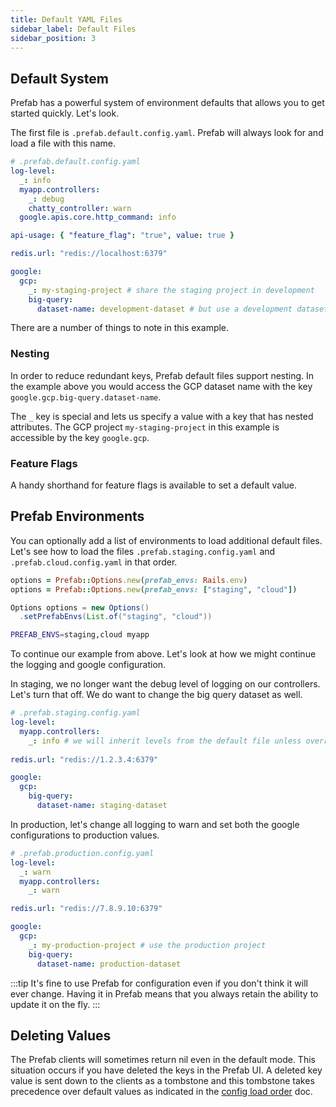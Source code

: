 ```yaml
---
title: Default YAML Files
sidebar_label: Default Files
sidebar_position: 3
---
```


## Default System
Prefab has a powerful system of environment defaults that allows you to get started quickly. Let's look.

The first file is `.prefab.default.config.yaml`. Prefab will always look for and load a file with this name.
```yaml
# .prefab.default.config.yaml
log-level:
  _: info
  myapp.controllers:
    _: debug
    chatty_controller: warn
  google.apis.core.http_command: info

api-usage: { "feature_flag": "true", value: true }

redis.url: "redis://localhost:6379"

google:
  gcp:
    _: my-staging-project # share the staging project in development
    big-query:
      dataset-name: development-dataset # but use a development dataset
```

There are a number of things to note in this example. 

### Nesting
In order to reduce redundant keys, Prefab default files support nesting. In the example above you would access the GCP 
dataset name with the key `google.gcp.big-query.dataset-name`.

The `_` key is special and lets us specify a value with a key that has nested attributes. The GCP project `my-staging-project`
in this example is accessible by the key `google.gcp`.

### Feature Flags

A handy shorthand for feature flags is available to set a default value.

## Prefab Environments

You can optionally add a list of environments to load additional default files. Let's see how to load the files `.prefab.staging.config.yaml`
and `.prefab.cloud.config.yaml` in that order. 

<Tabs groupId="lang">
<TabItem value="ruby" label="Ruby">

```ruby
options = Prefab::Options.new(prefab_envs: Rails.env)
options = Prefab::Options.new(prefab_envs: ["staging", "cloud"])
```

</TabItem>
<TabItem value="java" label="Java">

```java
Options options = new Options()
  .setPrefabEnvs(List.of("staging", "cloud"))
```

</TabItem>
<TabItem value="shell" label="Shell">

```bash
PREFAB_ENVS=staging,cloud myapp
```

</TabItem>
</Tabs>

To continue our example from above. Let's look at how we might continue the logging and google configuration.


In staging, we no longer want the debug level of logging on our controllers. Let's turn that off. 
We do want to change the big query dataset as well.

```yaml
# .prefab.staging.config.yaml
log-level:
  myapp.controllers:
    _: info # we will inherit levels from the default file unless overridden
    
redis.url: "redis://1.2.3.4:6379"

google:
  gcp:
    big-query:
      dataset-name: staging-dataset
```

In production, let's change all logging to warn and set both the google configurations to production values. 
```yaml
# .prefab.production.config.yaml
log-level:
  _: warn
  myapp.controllers:
    _: warn

redis.url: "redis://7.8.9.10:6379"

google:
  gcp:
    _: my-production-project # use the production project
    big-query:
      dataset-name: production-dataset
```

:::tip
It's fine to use Prefab for configuration even if you don't think it will ever change. 
Having it in Prefab means that you always retain the ability to update it on the fly.
:::



## Deleting Values
The Prefab clients will sometimes return nil even in the default mode. This situation occurs if you have deleted the keys in the Prefab UI. 
A deleted key value is sent down to the clients as a tombstone and this tombstone takes precedence over default values as indicated in the 
[config load order](bootstrapping.md) doc.
